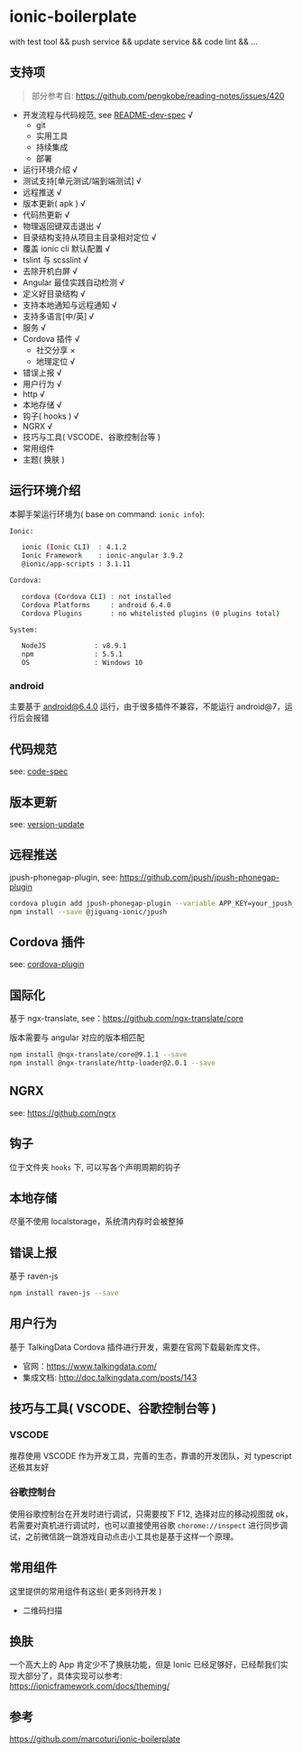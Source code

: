 # ionic-boilerplate

with test tool &amp;&amp; push service &amp;&amp; update service &amp;&amp; code lint &amp;&amp; ...

## 支持项

> 部分参考自: https://github.com/pengkobe/reading-notes/issues/420

- 开发流程与代码规范, see [README-dev-spec](./doc/code-spec.md) √
  - git
  - 实用工具
  - 持续集成
  - 部署
- 运行环境介绍 √
- 测试支持[单元测试/端到端测试] √
- 远程推送 √
- 版本更新( apk ) √
- 代码热更新 √
- 物理返回键双击退出 √
- 目录结构支持从项目主目录相对定位 √
- 覆盖 ionic cli 默认配置 √
- tslint 与 scsslint √
- 去除开机白屏 √
- Angular 最佳实践自动检测 √
- 定义好目录结构 √
- 支持本地通知与远程通知 √
- 支持多语言[中/英] √
- 服务 √
- Cordova 插件 √
  - 社交分享 ×
  - 地理定位 √
- 错误上报 √
- 用户行为 √
- http √
- 本地存储 √
- 钩子( hooks ) √
- NGRX √
- 技巧与工具( VSCODE、谷歌控制台等 )
- 常用组件
- 主题( 换肤 )

## 运行环境介绍

本脚手架运行环境为( base on command: `ionic info`):

```bash
Ionic:

   ionic (Ionic CLI)  : 4.1.2
   Ionic Framework    : ionic-angular 3.9.2
   @ionic/app-scripts : 3.1.11

Cordova:

   cordova (Cordova CLI) : not installed
   Cordova Platforms     : android 6.4.0
   Cordova Plugins       : no whitelisted plugins (0 plugins total)

System:

   NodeJS            : v8.9.1
   npm               : 5.5.1
   OS                : Windows 10
```

### android

主要基于 android@6.4.0 运行，由于很多插件不兼容，不能运行 android@7，运行后会报错

## 代码规范

see: [code-spec](./doc/code-spec.md)

## 版本更新

see: [version-update](./doc/version-update.md)

## 远程推送

jpush-phonegap-plugin, see: https://github.com/jpush/jpush-phonegap-plugin

```bash
cordova plugin add jpush-phonegap-plugin --variable APP_KEY=your_jpush_appkey
npm install --save @jiguang-ionic/jpush
```

## Cordova 插件

see: [cordova-plugin](./doc/cordova-plugin.md)

## 国际化

基于 ngx-translate, see：https://github.com/ngx-translate/core

版本需要与 angular 对应的版本相匹配

```bash
npm install @ngx-translate/core@9.1.1 --save
npm install @ngx-translate/http-loader@2.0.1 --save
```

## NGRX

see: https://github.com/ngrx

## 钩子

位于文件夹 `hooks` 下, 可以写各个声明周期的钩子

## 本地存储

尽量不使用 localstorage，系统清内存时会被整掉

## 错误上报

基于 raven-js

```bash
npm install raven-js --save
```

## 用户行为

基于 TalkingData Cordova 插件进行开发，需要在官网下载最新库文件。

- 官网：https://www.talkingdata.com/
- 集成文档: http://doc.talkingdata.com/posts/143

## 技巧与工具( VSCODE、谷歌控制台等 )

### VSCODE

推荐使用 VSCODE 作为开发工具，完善的生态，靠谱的开发团队，对 typescript 还极其友好  


### 谷歌控制台

使用谷歌控制台在开发时进行调试，只需要按下 F12, 选择对应的移动视图就 ok， 若需要对真机进行调试时，也可以直接使用谷歌 `chorome://inspect` 进行同步调试，之前微信跳一跳游戏自动点击小工具也是基于这样一个原理。

## 常用组件

这里提供的常用组件有这些( 更多则待开发 )

- 二维码扫描

## 换肤

一个高大上的 App 肯定少不了换肤功能，但是 Ionic 已经足够好，已经帮我们实现大部分了，具体实现可以参考:  
https://ionicframework.com/docs/theming/

## 参考

https://github.com/marcoturi/ionic-boilerplate
